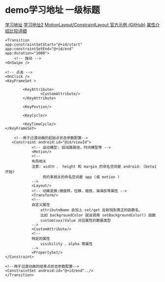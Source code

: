 demo学习地址 一级标题
=================

[学习地址]( https://blog.csdn.net/weixin_44819566/article/details/122191259?spm=1001.2014.3001.5501)
[学习地址2](https://blog.csdn.net/knight1996/article/details/108015536?spm=1001.2101.3001.6650.6&depth_1-utm_relevant_index=9)
[MotionLayout/ConstraintLayout 官方示例 (GitHub)](https://github.com/android/views-widgets-samples/tree/master/ConstraintLayoutExamples)
[属性介绍比较详细](https://juejin.cn/post/6854573206653812743)
  
  
    <Transition
    app:constraintSetStart="@+id/start"
    app:constraintSetEnd="@+id/end"
    app:duration="1000">
        <!-- 拖动 -->
    <OnSwipe />

	<!-- 点击 -->
    <OnClick />
    <KeyFrameSet >
    
	        <KeyAttribute>
	            	<CustomAttribute/>
	        </KeyAttribute>
	        
	        <KeyPostion/>
	        
	        <KeyCycle/>
	        
	        <KeyTimeCycle/>
    </KeyFrameSet>
    
	    <!--用于过渡动画的起始点状态参数配置-->
	   <Constraint android:id="@id/viewId">
			    <!-- 运动模型: 弧线路路径，时间模型等 -->
			    <Motion/>
			    <!--
			    布局相关
			    注意: width 、 height 和 margin 的命名空间是 android: (beta1 开始)
			         而约束相关的命名空间是 app (或 motion )
			    -->
			    <Layout/>
			    <!-- 动画变换:做旋转，位移，缩放，海海拔等属性 -->
			    <Transform/>
			    <!--
			    自定义属性
			        attributeName 会加上 set/get 反射找到真正的函数名，
			        ⽐如 backgroundColor 就会调用 setBackgroundColor() 函数
			        custom(xxx)Value 对应属性的数据类型
			    -->
			    <CustomAttribute/>
			    <!--
			    特定的属性
			        visibility 、alpha 等属性
			    -->
			    <PropertySet/>
	</Constraint>
    
    <!--用于过渡动画的结束点状态参数配置-->
    <ConstraintSet android:id="@+id/end"../>
    </Transition>
 